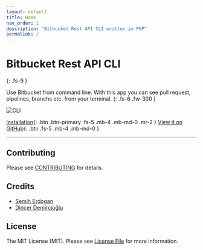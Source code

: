 ```yaml
---
layout: default
title: Home
nav_order: 1
description: "Bitbucket Rest API CLI written in PHP"
permalink: /
---
```


# Bitbucket Rest API CLI
{: .fs-9 }

Use Bitbucket from command line. With this app you can see pull request, pipelines, branchs etc. from your terminal.
{: .fs-6 .fw-300 }

![CLI](https://user-images.githubusercontent.com/3058102/137376004-912e6820-dd65-4ba4-8f90-5efc2c410b96.png)

[Installation](/installation){: .btn .btn-primary .fs-5 .mb-4 .mb-md-0 .mr-2 } [View it on GitHub](https://github.com/bb-cli/bb-cli){: .btn .fs-5 .mb-4 .mb-md-0 }

---

## Contributing

Please see [CONTRIBUTING](https://github.com/bb-cli/bb-cli/blob/main/CONTRIBUTING.md) for details.

## Credits

- [Semih Erdogan](https://github.com/semiherdogan)
- [Dinçer Demircioğlu](https://github.com/dinncer)

## License

The MIT License (MIT). Please see [License File](https://github.com/bb-cli/bb-cli/blob/main/LICENSE) for more information.
